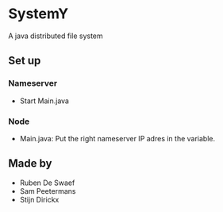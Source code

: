# SystemY
A java distributed file system

## Set up
### Nameserver
- Start Main.java

### Node
- Main.java: Put the right nameserver IP adres in the variable.

## Made by
- Ruben De Swaef
- Sam Peetermans
- Stijn Dirickx
